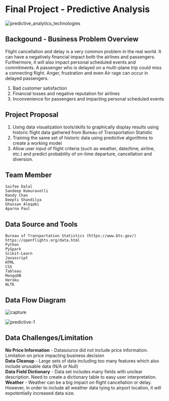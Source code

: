 
# Final Project - Predictive Analysis
![predictive_analytics_technologies](https://user-images.githubusercontent.com/37318055/49330804-8231db00-f559-11e8-9db7-861a98d1070e.png)

## Backgound - Business Problem Overview
Flight cancellation and delay is a very common problem in the real world. It can have a negatively financial impact both the airlines and passengers. Furthermore, it will also impact personal scheduled events and commitments. A passenger who is delayed on a multi-plane trip could miss a connecting flight. Anger, frustration and even Air rage can occur in delayed passengers.
1) Bad customer satisfaction
2) Financial losses and negative reputation for airlines
3) Inconvenience for passengers and impacting personal scheduled events


## Project Proposal
1) Using data visualization tools/skills to graphically display results using historic flight data gathered from Bureau of Transportation Statistic
2) Training the same set of historic data using predictive algorithms to create a working model
3) Allow user input of flight criteria (such as weather, date/time, airline, etc.) and predict probability of on-time departure, cancellation and diversion.

## Team Member
    Saifee Dalal
    Sandeep Komuravelli
    Randy Chan
    Deepti Shandilya
    Ghassan Aleqabi
    Aparna Paul


## Data Source and Tools
    Bureau of Transportation Statistics (https://www.bts.gov/)
    https://openflights.org/data.html
    Python
    PySpark
    Scikit-Learn
    Javascript 
    HTML
    CSS
    Tableau
    MongoDB
    Heroku
    NLTK


## Data Flow Diagram
![capture](https://user-images.githubusercontent.com/37318055/49331086-82cc7080-f55d-11e8-96c3-54607b3a3221.PNG)

![predictive-1](https://user-images.githubusercontent.com/37318055/49330803-7fcf8100-f559-11e8-8107-989757428ad1.png)


## Data Challenges/Limitation
<b>No Price Information</b> - Datasource did not include price information. Limitation on price impacting business decision<br>
<b>Data Cleanup</b> - Large sets of data including too many features which also include unusable data (N/A or Null)<br>
<b>Data Field Dictionary</b> - Data set includes many fields with unclear description. Need to create a dictionary table to easy user interpretation.<br>
<b>Weather</b> - Weather can be a big impact on flight cancellation or delay. However, in order to include all weather data tying to airport location, it will expotentially increased data size.

